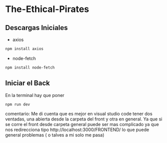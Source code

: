 # The-Ethical-Pirates

## Descargas Iniciales
- axios
````sh
npm install axios

````
- node-fetch
````sh
npm install node-fetch

````

## Iniciar el Back
En la terminal hay que poner

````sh
npm run dev

````
comentario: Me di cuenta que es mejor en visual studio code tener dos ventadas, una abierta desde la carpeta del front y otra en general. Ya que si se corre el front desde carpeta general puede ser mas complicado ya que nos redirecciona tipo http://localhost:3000/FRONTEND/ lo que puede general problemas ( o talves a mi solo me pasa)



